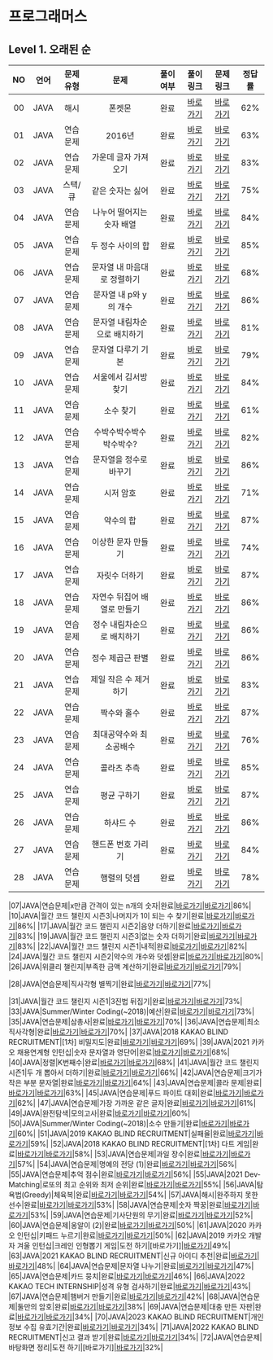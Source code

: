 # 프로그래머스

## Level 1. 오래된 순

| NO | 언어 | 문제 유형 | 문제 | 풀이 여부 | 풀이 링크 | 문제 링크 | 정답률 |
|:--: |:--: |:--: |:--: |:--: |:--: |:--: |:--: |
|00|JAVA|해시|폰켓몬|완료|[바로가기](https://github.com/kangsh9107/CodingTest-Study/blob/main/CodingTest-Java/src/main/java/programmers1/Poketmon.java)|[바로가기](https://school.programmers.co.kr/learn/courses/30/lessons/1845)|62%|
|01|JAVA|연습문제|2016년|완료|[바로가기](https://github.com/kangsh9107/CodingTest-Study/blob/main/CodingTest-Java/src/main/java/programmers1/TwoThousandSixteen.java)|[바로가기](https://school.programmers.co.kr/learn/courses/30/lessons/12901)|63%|
|02|JAVA|연습문제|가운데 글자 가져오기|완료|[바로가기](https://github.com/kangsh9107/CodingTest-Study/blob/main/CodingTest-Java/src/main/java/programmers1/TakeMiddleString.java)|[바로가기](https://school.programmers.co.kr/learn/courses/30/lessons/12903)|83%|
|03|JAVA|스택/큐|같은 숫자는 싫어|완료|[바로가기](https://github.com/kangsh9107/CodingTest-Study/blob/main/CodingTest-Java/src/main/java/programmers1/HateSameNumber.java)|[바로가기](https://school.programmers.co.kr/learn/courses/30/lessons/12906)|75%|
|04|JAVA|연습문제|나누어 떨어지는 숫자 배열|완료|[바로가기](https://github.com/kangsh9107/CodingTest-Study/blob/main/CodingTest-Java/src/main/java/programmers1/DivideNumberArray.java)|[바로가기](https://school.programmers.co.kr/learn/courses/30/lessons/12910)|84%|
|05|JAVA|연습문제|두 정수 사이의 합|완료|[바로가기](https://github.com/kangsh9107/CodingTest-Study/blob/main/CodingTest-Java/src/main/java/programmers1/SumTwoNumber.java)|[바로가기](https://school.programmers.co.kr/learn/courses/30/lessons/12912)|85%|
|06|JAVA|연습문제|문자열 내 마음대로 정렬하기|완료|[바로가기](https://github.com/kangsh9107/CodingTest-Study/blob/main/CodingTest-Java/src/main/java/programmers1/SortStrings.java)|[바로가기](https://school.programmers.co.kr/learn/courses/30/lessons/12915)|68%|
|07|JAVA|연습문제|문자열 내 p와 y의 개수|완료|[바로가기](https://github.com/kangsh9107/CodingTest-Study/blob/main/CodingTest-Java/src/main/java/programmers1/CountPY.java)|[바로가기](https://school.programmers.co.kr/learn/courses/30/lessons/12916)|86%|
|08|JAVA|연습문제|문자열 내림차순으로 배치하기|완료|[바로가기](https://github.com/kangsh9107/CodingTest-Study/blob/main/CodingTest-Java/src/main/java/programmers1/DescendingOrder.java)|[바로가기](https://school.programmers.co.kr/learn/courses/30/lessons/12917)|81%|
|09|JAVA|연습문제|문자열 다루기 기본|완료|[바로가기](https://github.com/kangsh9107/CodingTest-Study/blob/main/CodingTest-Java/src/main/java/programmers1/BasicHandlingString.java)|[바로가기](https://school.programmers.co.kr/learn/courses/30/lessons/12918)|79%|
|10|JAVA|연습문제|서울에서 김서방 찾기|완료|[바로가기](https://github.com/kangsh9107/CodingTest-Study/blob/main/CodingTest-Java/src/main/java/programmers1/FindKim.java)|[바로가기](https://school.programmers.co.kr/learn/courses/30/lessons/12919)|84%|
|11|JAVA|연습문제|소수 찾기|완료|[바로가기](https://github.com/kangsh9107/CodingTest-Study/blob/main/CodingTest-Java/src/main/java/programmers1/FindPrimeNumber.java)|[바로가기](https://school.programmers.co.kr/learn/courses/30/lessons/12921)|61%|
|12|JAVA|연습문제|수박수박수박수박수박수?|완료|[바로가기](https://github.com/kangsh9107/CodingTest-Study/blob/main/CodingTest-Java/src/main/java/programmers1/WaterMelon.java)|[바로가기](https://school.programmers.co.kr/learn/courses/30/lessons/12922)|82%|
|13|JAVA|연습문제|문자열을 정수로 바꾸기|완료|[바로가기](https://github.com/kangsh9107/CodingTest-Study/blob/main/CodingTest-Java/src/main/java/programmers1/StringToInteger.java)|[바로가기](https://school.programmers.co.kr/learn/courses/30/lessons/12925)|86%|
|14|JAVA|연습문제|시저 암호|완료|[바로가기](https://github.com/kangsh9107/CodingTest-Study/blob/main/CodingTest-Java/src/main/java/programmers1/Caesar.java)|[바로가기](https://school.programmers.co.kr/learn/courses/30/lessons/12926)|71%|
|15|JAVA|연습문제|약수의 합|완료|[바로가기](https://github.com/kangsh9107/CodingTest-Study/blob/main/CodingTest-Java/src/main/java/programmers1/Divisor.java)|[바로가기](https://school.programmers.co.kr/learn/courses/30/lessons/12928)|87%|
|16|JAVA|연습문제|이상한 문자 만들기|완료|[바로가기](https://github.com/kangsh9107/CodingTest-Study/blob/main/CodingTest-Java/src/main/java/programmers1/StrangeString.java)|[바로가기](https://school.programmers.co.kr/learn/courses/30/lessons/12930)|74%|
|17|JAVA|연습문제|자릿수 더하기|완료|[바로가기](https://github.com/kangsh9107/CodingTest-Study/blob/main/CodingTest-Java/src/main/java/programmers1/SumDigit.java)|[바로가기](https://school.programmers.co.kr/learn/courses/30/lessons/12931)|87%|
|18|JAVA|연습문제|자연수 뒤집어 배열로 만들기|완료|[바로가기](https://github.com/kangsh9107/CodingTest-Study/blob/main/CodingTest-Java/src/main/java/programmers1/MakeReverseNaturalNumber.java)|[바로가기](https://school.programmers.co.kr/learn/courses/30/lessons/12932)|86%|
|19|JAVA|연습문제|정수 내림차순으로 배치하기|완료|[바로가기](https://github.com/kangsh9107/CodingTest-Study/blob/main/CodingTest-Java/src/main/java/programmers1/IntegerAscendingOrder.java)|[바로가기](https://school.programmers.co.kr/learn/courses/30/lessons/12933)|86%|
|20|JAVA|연습문제|정수 제곱근 판별|완료|[바로가기](https://github.com/kangsh9107/CodingTest-Study/blob/main/CodingTest-Java/src/main/java/programmers1/SquareRoot.java)|[바로가기](https://school.programmers.co.kr/learn/courses/30/lessons/12934)|86%|
|21|JAVA|연습문제|제일 작은 수 제거하기|완료|[바로가기](https://github.com/kangsh9107/CodingTest-Study/blob/main/CodingTest-Java/src/main/java/programmers1/DeleteMinNumber.java)|[바로가기](https://school.programmers.co.kr/learn/courses/30/lessons/12935)|83%|
|22|JAVA|연습문제|짝수와 홀수|완료|[바로가기](https://github.com/kangsh9107/CodingTest-Study/blob/main/CodingTest-Java/src/main/java/programmers1/EvenOdd.java)|[바로가기](https://school.programmers.co.kr/learn/courses/30/lessons/12937)|87%|
|23|JAVA|연습문제|최대공약수와 최소공배수|완료|[바로가기](https://github.com/kangsh9107/CodingTest-Study/blob/main/CodingTest-Java/src/main/java/programmers1/GcdLcm.java)|[바로가기](https://school.programmers.co.kr/learn/courses/30/lessons/12940)|76%|
|24|JAVA|연습문제|콜라츠 추측|완료|[바로가기](https://github.com/kangsh9107/CodingTest-Study/blob/main/CodingTest-Java/src/main/java/programmers1/Collatz.java)|[바로가기](https://school.programmers.co.kr/learn/courses/30/lessons/12943)|85%|
|25|JAVA|연습문제|평균 구하기|완료|[바로가기](https://github.com/kangsh9107/CodingTest-Study/blob/main/CodingTest-Java/src/main/java/programmers1/Average.java)|[바로가기](https://school.programmers.co.kr/learn/courses/30/lessons/12944)|87%|
|26|JAVA|연습문제|하샤드 수|완료|[바로가기](https://github.com/kangsh9107/CodingTest-Study/blob/main/CodingTest-Java/src/main/java/programmers1/Harshad.java)|[바로가기](https://school.programmers.co.kr/learn/courses/30/lessons/12947)|86%|
|27|JAVA|연습문제|핸드폰 번호 가리기|완료|[바로가기](https://github.com/kangsh9107/CodingTest-Study/blob/main/CodingTest-Java/src/main/java/programmers1/HidePhoneNumber.java)|[바로가기](https://school.programmers.co.kr/learn/courses/30/lessons/12948)|84%|
|28|JAVA|연습문제|행렬의 덧셈|완료|[바로가기]()|[바로가기](https://school.programmers.co.kr/learn/courses/30/lessons/12950)|78%|






|07|JAVA|연습문제|x만큼 간격이 있는 n개의 숫자|완료|[바로가기]()|[바로가기](https://school.programmers.co.kr/learn/courses/30/lessons/12954)|86%|
|10|JAVA|월간 코드 챌린지 시즌3|나머지가 1이 되는 수 찾기|완료|[바로가기]()|[바로가기](https://school.programmers.co.kr/learn/courses/30/lessons/87389)|86%|
|17|JAVA|월간 코드 챌린지 시즌2|음양 더하기|완료|[바로가기]()|[바로가기](https://school.programmers.co.kr/learn/courses/30/lessons/76501)|83%|
|19|JAVA|월간 코드 챌린지 시즌3|없는 숫자 더하기|완료|[바로가기]()|[바로가기](https://school.programmers.co.kr/learn/courses/30/lessons/86051)|83%|
|22|JAVA|월간 코드 챌린지 시즌1|내적|완료|[바로가기]()|[바로가기](https://school.programmers.co.kr/learn/courses/30/lessons/70128)|82%|
|24|JAVA|월간 코드 챌린지 시즌2|약수의 개수와 덧셈|완료|[바로가기]()|[바로가기](https://school.programmers.co.kr/learn/courses/30/lessons/77884)|80%|
|26|JAVA|위클리 챌린지|부족한 금액 계산하기|완료|[바로가기]()|[바로가기](https://school.programmers.co.kr/learn/courses/30/lessons/82612)|79%|

|28|JAVA|연습문제|직사각형 별찍기|완료|[바로가기]()|[바로가기](https://school.programmers.co.kr/learn/courses/30/lessons/12969)|77%|

|31|JAVA|월간 코드 챌린지 시즌1|3진법 뒤집기|완료|[바로가기]()|[바로가기](https://school.programmers.co.kr/learn/courses/30/lessons/68935)|73%|
|33|JAVA|Summer/Winter Coding(~2018)|예산|완료|[바로가기]()|[바로가기](https://school.programmers.co.kr/learn/courses/30/lessons/12982)|73%|
|35|JAVA|연습문제|삼총사|완료|[바로가기]()|[바로가기](https://school.programmers.co.kr/learn/courses/30/lessons/131705)|70%|
|36|JAVA|연습문제|최소직사각형|완료|[바로가기]()|[바로가기](https://school.programmers.co.kr/learn/courses/30/lessons/86491)|70%|
|37|JAVA|2018 KAKAO BLIND RECRUITMENT|[1차] 비밀지도|완료|[바로가기]()|[바로가기](https://school.programmers.co.kr/learn/courses/30/lessons/17681)|69%|
|39|JAVA|2021 카카오 채용연계형 인턴십|숫자 문자열과 영단어|완료|[바로가기]()|[바로가기](https://school.programmers.co.kr/learn/courses/30/lessons/81301)|68%|
|40|JAVA|정렬|K번째수|완료|[바로가기]()|[바로가기](https://school.programmers.co.kr/learn/courses/30/lessons/42748)|68%|
|41|JAVA|월간 코드 챌린지 시즌1|두 개 뽑아서 더하기|완료|[바로가기]()|[바로가기](https://school.programmers.co.kr/learn/courses/30/lessons/68644)|66%|
|42|JAVA|연습문제|크기가 작은 부분 문자열|완료|[바로가기]()|[바로가기](https://school.programmers.co.kr/learn/courses/30/lessons/147355)|64%|
|43|JAVA|연습문제|콜라 문제|완료|[바로가기]()|[바로가기](https://school.programmers.co.kr/learn/courses/30/lessons/132267)|63%|
|45|JAVA|연습문제|푸드 파이트 대회|완료|[바로가기]()|[바로가기](https://school.programmers.co.kr/learn/courses/30/lessons/134240)|62%|
|47|JAVA|연습문제|가장 가까운 같은 글자|완료|[바로가기]()|[바로가기](https://school.programmers.co.kr/learn/courses/30/lessons/142086)|61%|
|49|JAVA|완전탐색|모의고사|완료|[바로가기]()|[바로가기](https://school.programmers.co.kr/learn/courses/30/lessons/42840)|60%|
|50|JAVA|Summer/Winter Coding(~2018)|소수 만들기|완료|[바로가기]()|[바로가기](https://school.programmers.co.kr/learn/courses/30/lessons/12977)|60%|
|51|JAVA|2019 KAKAO BLIND RECRUITMENT|실패율|완료|[바로가기]()|[바로가기](https://school.programmers.co.kr/learn/courses/30/lessons/42889)|59%|
|52|JAVA|2018 KAKAO BLIND RECRUITMENT|[1차] 다트 게임|완료|[바로가기](https://github.com/kangsh9107/CodingTest-Study/blob/main/CodingTest-Java/src/main/java/programmers1/DartGame.java)|[바로가기](https://school.programmers.co.kr/learn/courses/30/lessons/17682)|58%|
|53|JAVA|연습문제|과일 장수|완료|[바로가기]()|[바로가기](https://school.programmers.co.kr/learn/courses/30/lessons/135808)|57%|
|54|JAVA|연습문제|명예의 전당 (1)|완료|[바로가기]()|[바로가기](https://school.programmers.co.kr/learn/courses/30/lessons/138477)|56%|
|55|JAVA|연습문제|추억 점수|완료|[바로가기](https://github.com/kangsh9107/CodingTest-Study/blob/main/CodingTest-Java/src/main/java/programmers1/MemoryScore.java)|[바로가기](https://school.programmers.co.kr/learn/courses/30/lessons/176963)|56%|
|55|JAVA|2021 Dev-Matching|로또의 최고 순위와 최저 순위|완료|[바로가기]()|[바로가기](https://school.programmers.co.kr/learn/courses/30/lessons/77484)|55%|
|56|JAVA|탐욕법(Greedy)|체육복|완료|[바로가기]()|[바로가기](https://school.programmers.co.kr/learn/courses/30/lessons/42862)|54%|
|57|JAVA|해시|완주하지 못한 선수|완료|[바로가기]()|[바로가기](https://school.programmers.co.kr/learn/courses/30/lessons/42576)|53%|
|58|JAVA|연습문제|숫자 짝꿍|완료|[바로가기]()|[바로가기](https://school.programmers.co.kr/learn/courses/30/lessons/131128)|53%|
|59|JAVA|연습문제|기사단원의 무기|완료|[바로가기]()|[바로가기](https://school.programmers.co.kr/learn/courses/30/lessons/136798)|52%|
|60|JAVA|연습문제|옹알이 (2)|완료|[바로가기]()|[바로가기](https://school.programmers.co.kr/learn/courses/30/lessons/133499)|50%|
|61|JAVA|2020 카카오 인턴십|키패드 누르기|완료|[바로가기]()|[바로가기](https://school.programmers.co.kr/learn/courses/30/lessons/67256)|50%|
|62|JAVA|2019 카카오 개발자 겨울 인턴십|크레인 인형뽑기 게임|도전 하기|[바로가기]|[바로가기](https://school.programmers.co.kr/learn/courses/30/lessons/64061)|49%|
|63|JAVA|2021 KAKAO BLIND RECRUITMENT|신규 아이디 추천|완료|[바로가기](https://github.com/kangsh9107/CodingTest-Study/blob/main/CodingTest-Java/src/main/java/programmers1/RecommendNewId.java)|[바로가기](https://school.programmers.co.kr/learn/courses/30/lessons/72410)|48%|
|64|JAVA|연습문제|문자열 나누기|완료|[바로가기](https://github.com/kangsh9107/CodingTest-Study/blob/main/CodingTest-Java/src/main/java/programmers1/SplitString.java)|[바로가기](https://school.programmers.co.kr/learn/courses/30/lessons/140108)|47%|
|65|JAVA|연습문제|카드 뭉치|완료|[바로가기](https://github.com/kangsh9107/CodingTest-Study/blob/main/CodingTest-Java/src/main/java/programmers1/CardDeck.java)|[바로가기](https://school.programmers.co.kr/learn/courses/30/lessons/159994)|46%|
|66|JAVA|2022 KAKAO TECH INTERNSHIP|성격 유형 검사하기|완료|[바로가기]()|[바로가기](https://school.programmers.co.kr/learn/courses/30/lessons/118666)|43%|
|67|JAVA|연습문제|햄버거 만들기|완료|[바로가기]()|[바로가기](https://school.programmers.co.kr/learn/courses/30/lessons/133502)|42%|
|68|JAVA|연습문제|둘만의 암호|완료|[바로가기](https://github.com/kangsh9107/CodingTest-Study/blob/main/CodingTest-Java/src/main/java/programmers1/TwoPassword.java)|[바로가기](https://school.programmers.co.kr/learn/courses/30/lessons/155652)|38%|
|69|JAVA|연습문제|대충 만든 자판|완료|[바로가기](https://github.com/kangsh9107/CodingTest-Study/blob/main/CodingTest-Java/src/main/java/programmers1/Keyboard.java)|[바로가기](https://school.programmers.co.kr/learn/courses/30/lessons/160586)|34%|
|70|JAVA|2023 KAKAO BLIND RECRUITMENT|개인정보 수집 유효기간|완료|[바로가기](https://github.com/kangsh9107/CodingTest-Study/blob/main/CodingTest-Java/src/main/java/programmers1/ExpirationPeriod.java)|[바로가기](https://school.programmers.co.kr/learn/courses/30/lessons/150370)|34%|
|71|JAVA|2022 KAKAO BLIND RECRUITMENT|신고 결과 받기|완료|[바로가기]()|[바로가기](https://school.programmers.co.kr/learn/courses/30/lessons/92334)|34%|
|72|JAVA|연습문제|바탕화면 정리|도전 하기|[바로가기]|[바로가기](https://school.programmers.co.kr/learn/courses/30/lessons/161990)|32%|